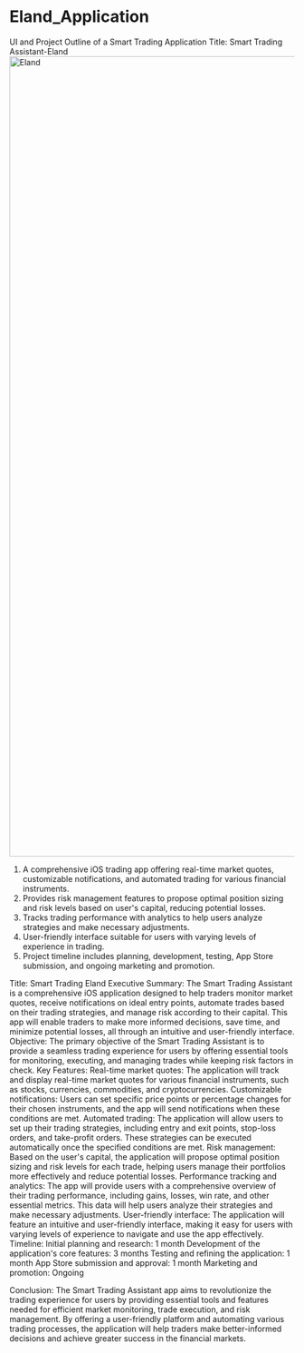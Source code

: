 # Eland_Application
UI and Project Outline of a Smart Trading Application
Title: Smart Trading Assistant-Eland
<img width="1411" alt="Eland" src="https://user-images.githubusercontent.com/122947486/236846300-cd24722b-9e97-4dde-98c2-59948beab5e6.png">

1. A comprehensive iOS trading app offering real-time market quotes, customizable notifications, and automated trading for various financial instruments.
2. Provides risk management features to propose optimal position sizing and risk levels based on user's capital, reducing potential losses.
3. Tracks trading performance with analytics to help users analyze strategies and make necessary adjustments.
4. User-friendly interface suitable for users with varying levels of experience in trading.
5. Project timeline includes planning, development, testing, App Store submission, and ongoing marketing and promotion.


Title: Smart Trading Eland
Executive Summary:
The Smart Trading Assistant is a comprehensive iOS application designed to help traders monitor market quotes, receive notifications on ideal entry points, automate trades based on their trading strategies, and manage risk according to their capital. This app will enable traders to make more informed decisions, save time, and minimize potential losses, all through an intuitive and user-friendly interface.
Objective:
The primary objective of the Smart Trading Assistant is to provide a seamless trading experience for users by offering essential tools for monitoring, executing, and managing trades while keeping risk factors in check.
Key Features:
Real-time market quotes:
The application will track and display real-time market quotes for various financial instruments, such as stocks, currencies, commodities, and cryptocurrencies.
Customizable notifications:
Users can set specific price points or percentage changes for their chosen instruments, and the app will send notifications when these conditions are met.
Automated trading:
The application will allow users to set up their trading strategies, including entry and exit points, stop-loss orders, and take-profit orders. These strategies can be executed automatically once the specified conditions are met.
Risk management:
Based on the user's capital, the application will propose optimal position sizing and risk levels for each trade, helping users manage their portfolios more effectively and reduce potential losses.
Performance tracking and analytics:
The app will provide users with a comprehensive overview of their trading performance, including gains, losses, win rate, and other essential metrics. This data will help users analyze their strategies and make necessary adjustments.
User-friendly interface:
The application will feature an intuitive and user-friendly interface, making it easy for users with varying levels of experience to navigate and use the app effectively.
Timeline:
Initial planning and research: 1 month
Development of the application's core features: 3 months Testing and refining the application: 1 month
App Store submission and approval: 1 month
Marketing and promotion: Ongoing
         
Conclusion:
The Smart Trading Assistant app aims to revolutionize the trading experience for users by providing essential tools and features needed for efficient market monitoring, trade execution, and risk management. By offering a user-friendly platform and automating various trading processes, the application will help traders make better-informed decisions and achieve greater success in the financial markets.
